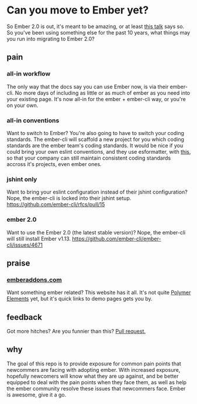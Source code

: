 # Can you move to Ember yet?

So Ember 2.0 is out, it's meant to be amazing, or at least [this talk](https://www.youtube.com/watch?v=maAWS8URMJs) says so. So you've been using something else for the past 10 years, what things may you run into migrating to Ember 2.0?


## pain


### all-in workflow
The only way that the docs say you can use Ember now, is via their ember-cli. No more days of including as little or as much of ember as you need into your existing page. It's now all-in for the ember + ember-cli way, or you're on your own.


### all-in conventions
Want to switch to Ember? You're also going to have to switch your coding standards. The ember-cli will scaffold a new project for you which coding standards are the ember team's coding standards. It would be nice if you could bring your own eslint conventions, and they use esformatter, with [this](https://github.com/flet/eslint-to-esformatter), so that your company can still maintain consistent coding standards accross it's projects, even ember ones.


### jshint only
Want to bring your eslint configuration instead of their jshint configuration? Nope, the ember-cli is locked into their jshint setup.
https://github.com/ember-cli/rfcs/pull/15


### ember 2.0
Want to use the Ember 2.0 (the latest stable version)? Nope, the ember-cli will still install Ember v1.13.
https://github.com/ember-cli/ember-cli/issues/4671


## praise

### [emberaddons.com](http://www.emberaddons.com)
Want something ember related? This website has it all. It's not quite [Polymer Elements](https://elements.polymer-project.org) yet, but it's quick links to demo pages gets you by.



## feedback

Got more hitches? Are you funnier than this? [Pull request.](https://github.com/balupton/can-you-move-to-ember-yet/edit/master/README.md)

## why

The goal of this repo is to provide exposure for common pain points that newcommers are facing with adopting ember. With increased exposure, hopefully newcomers will know what they are up against, and be better equipped to deal with the pain points when they face them, as well as help the ember community resolve these issues that newcommers face. Ember is awesome, give it a go.
